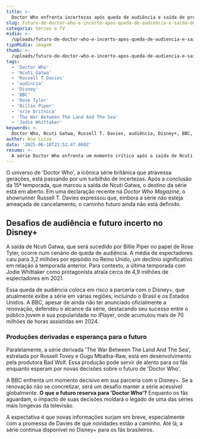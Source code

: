 ```yaml
---
title: >-
  Doctor Who enfrenta incertezas após queda de audiência e saída de protagonista
slug: futuro-de-doctor-who-e-incerto-apos-queda-de-audiencia-e-saida-de-ncuti-gatwa
categoria: Séries e TV
midia: >-
  /uploads/futuro-de-doctor-who-e-incerto-apos-queda-de-audiencia-e-saida-de-ncuti-gatwa-thumb.webp
tipoMidia: imagem
thumb: >-
  /uploads/futuro-de-doctor-who-e-incerto-apos-queda-de-audiencia-e-saida-de-ncuti-gatwa-thumb.webp
tags:
  - 'Doctor Who'
  - 'Ncuti Gatwa'
  - 'Russell T Davies'
  - 'audincia'
  - 'Disney'
  - 'BBC'
  - 'Rose Tyler'
  - 'Billie Piper'
  - 'srie britnica'
  - 'The War Between The Land And The Sea'
  - 'Jodie Whittaker'
keywords: >-
  Doctor Who, Ncuti Gatwa, Russell T. Davies, audiência, Disney+, BBC, Rose Tyler, Billie Piper, série britânica, The War Between The Land And The Sea, Jodie Whittaker
author: Ana Luiza
data: '2025-06-18T21:52:47.000Z'
resumo: >-
  A série Doctor Who enfrenta um momento crítico após a saída de Ncuti Gatwa e a queda na audiência da 15ª temporada. Com a parceria com o Disney+ em xeque, o futuro da produção britânica está em aberto.
---
```


O universo de 'Doctor Who', a icônica série britânica que atravessa gerações, está passando por um turbilhão de incertezas. Após a conclusão da 15ª temporada, que marcou a saída de Ncuti Gatwa, o destino da série está em aberto. Em uma declaração recente na _Doctor Who Magazine_, o showrunner Russell T. Davies expressou que, embora a série não esteja ameaçada de cancelamento, o caminho futuro ainda não está definido.

## Desafios de audiência e futuro incerto no Disney+

A saída de Ncuti Gatwa, que será sucedido por Billie Piper no papel de Rose Tyler, ocorre num cenário de queda de audiência. A média de espectadores caiu para 3,2 milhões por episódio no Reino Unido, um declínio significativo em relação à temporada anterior. Para contexto, a última temporada com Jodie Whittaker como protagonista atraía cerca de 4,9 milhões de espectadores em 2021.

Essa queda de audiência coloca em risco a parceria com o Disney+, que atualmente exibe a série em várias regiões, incluindo o Brasil e os Estados Unidos. A BBC, apesar de ainda não ter anunciado oficialmente a renovação, defendeu o alcance da série, destacando seu sucesso entre o público jovem e sua popularidade no iPlayer, onde acumulou mais de 70 milhões de horas assistidas em 2024.

### Produções derivadas e esperança para o futuro

Paralelamente, a série derivada 'The War Between The Land And The Sea', estrelada por Russell Tovey e Gugu Mbatha-Raw, está em desenvolvimento pela produtora Bad Wolf. Essa produção pode servir de alento para os fãs enquanto esperam por novas decisões sobre o futuro de 'Doctor Who'.

A BBC enfrenta um momento decisivo em sua parceria com o Disney+. Se a renovação não se concretizar, será um desafio manter a série acessível globalmente. **O que o futuro reserva para 'Doctor Who'?** Enquanto os fãs aguardam, o impacto de suas decisões moldará o legado de uma das séries mais longevas da televisão.

A expectativa é que novas informações surjam em breve, especialmente com a promessa de Davies de que novidades estão a caminho. Até lá, a série continua disponível no Disney+ para os fãs brasileiros.